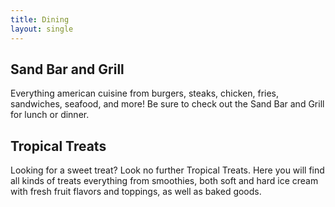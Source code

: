 ```yaml
---
title: Dining
layout: single
---
```


## Sand Bar and Grill 
Everything american cuisine from burgers, steaks, chicken, fries, sandwiches, seafood, and more!  Be sure to check out the Sand Bar and Grill for lunch or dinner.   

## Tropical Treats
Looking for a sweet treat?  Look no further Tropical Treats.  Here you will find all kinds of treats everything from smoothies, both soft and hard ice cream with fresh fruit flavors and toppings, as well as baked goods.  

